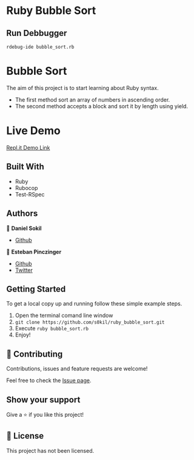 # Ruby Bubble Sort

## Run Debbugger

`rdebug-ide bubble_sort.rb`

# Bubble Sort

The aim of this project is to start learning about Ruby syntax.

- The first method sort an array of numbers in ascending order.
- The second method accepts a block and sort it by length using yield.

# Live Demo

[Repl.it Demo Link](https://repl.it/github/s0kil/ruby_bubble_sort)

## Built With

- Ruby
- Rubocop
- Test-RSpec

## Authors

👤 **Daniel Sokil**

- [Github](https://github.com/s0kil)

👤 **Esteban Pinczinger**

- [Github](https://github.com/epinczinger)
- [Twitter](https://twitter.com/epinczinger)

## Getting Started

To get a local copy up and running follow these simple example steps.

1. Open the terminal comand line window
2. `git clone https://github.com/s0kil/ruby_bubble_sort.git`
3. Execute `ruby bubble_sort.rb`
4. Enjoy!

## 🤝 Contributing

Contributions, issues and feature requests are welcome!

Feel free to check the [Issue page](https://github.com/s0kil/ruby_bubble_sort/issues).

## Show your support

Give a ⭐️ if you like this project!

## 📝 License

This project has not been licensed.
